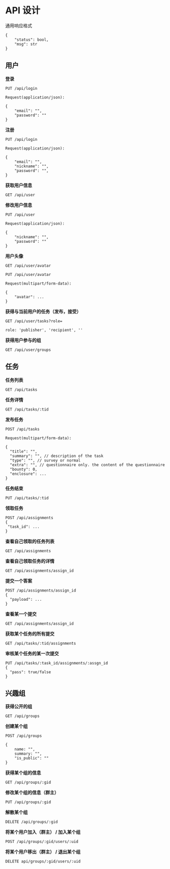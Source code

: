# API 设计

通用响应格式

```
{
    "status": bool,
    "msg": str
}
```



## 用户

**登录**

```
PUT /api/login

Request(application/json):

{
    "email": "",
    "password": ""
}
```



**注册**

```
PUT /api/login

Request(application/json):

{
    "email": "",
    "nickname": "",
    "password": "",
}
```



**获取用户信息**

```
GET /api/user
```



**修改用户信息**

```
PUT /api/user

Request(application/json):

{
    "nickname": "",
    "password": ""
}
```



**用户头像**

```
GET /api/user/avatar

PUT /api/user/avatar

Request(multipart/form-data):

{
    "avatar": ...
}
```



**获得与当前用户的任务（发布，接受）**

```
GET /api/user/tasks?role=

role: 'publisher', 'recipient', ''
```



**获得用户参与的组**

```
GET /api/user/groups
```





## 任务

**任务列表**

```
GET /api/tasks
```

**任务详情**

```
GET /api/tasks/:tid
```

**发布任务**

```
POST /api/tasks

Request(multipart/form-data):

{
  "title": "", 
  "summary": "", // description of the task
  "type": "", // survey or normal
  "extra": "", // questionnaire only. the content of the questionnaire
  "bounty": 0,
  "enclosure": ...
}
```

**任务结束**
```
PUT /api/tasks/:tid
```

**领取任务**
```
POST /api/assignments
{
 "task_id": ...
}
```

**查看自己领取的任务列表**
```
GET /api/assignments
```

**查看自己领取任务的详情**
```
GET /api/assignments/assign_id
```

**提交一个答案**
```
POST /api/assignments/assign_id
{
  "payload": ...
}
```

**查看某一个提交**
```
GET /api/assignments/assign_id
```

**获取某个任务的所有提交**
```
GET /api/tasks/:tid/assignments
```

**审核某个任务的某一次提交**
```
PUT /api/tasks/:task_id/assignments/:assgn_id
{
  "pass": true/false
}
```

## 兴趣组

**获得公开的组**

```
GET /api/groups
```



**创建某个组**

```
POST /api/groups

{
    name: "",
    summary: "",
    "is_public": ""
}
```



**获得某个组的信息**

```
GET /api/groups/:gid
```



**修改某个组的信息（群主）**

```
PUT /api/groups/:gid
```



**解散某个组**

```
DELETE /api/groups/:gid
```



**将某个用户加入（群主） /  加入某个组**

```
POST /api/groups/:gid/users/:uid
```



**将某个用户移出（群主） / 退出某个组**

```
DELETE api/groups/:gid/users/:uid
```



